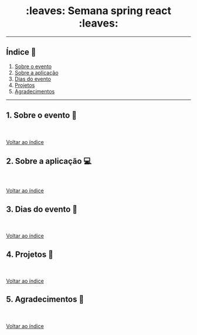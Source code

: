 <h1 align="center">:leaves: Semana spring react :leaves:</h1>

***

## <a name="indice">Índice :bookmark:</a>
  1. [Sobre o evento](#sobre)
  2. [Sobre a aplicação](#aplicacao)
  3. [Dias do evento](#dias-evento)
  4. [Projetos](#projetos)
  5. [Agradecimentos](#agradecimentos)
  
***

## <a name="sobre">1. Sobre o evento :leaves:</a>
  <br/><br/>[Voltar ao índice](#indice)
  
## <a name="aplicacao">2. Sobre a aplicação :computer:</a>
  <br/><br/>[Voltar ao índice](#indice)
  
## <a name="dias-evento">3. Dias do evento :bookmark_tabs:</a>
  <br/><br/>[Voltar ao índice](#indice)
  
## <a name="projetos">4. Projetos :link:</a>
  <br/><br/>[Voltar ao índice](#indice)
  
## <a name="agradecimentos">5. Agradecimentos :pray:</a>
  <br/><br/>[Voltar ao índice](#indice)
